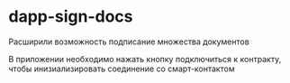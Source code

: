 # dapp-sign-docs

Расширили возможность подписание множества документов

В приложении необходимо нажать кнопку подключиться к контракту, чтобы инизиализировать соединение со смарт-контактом
